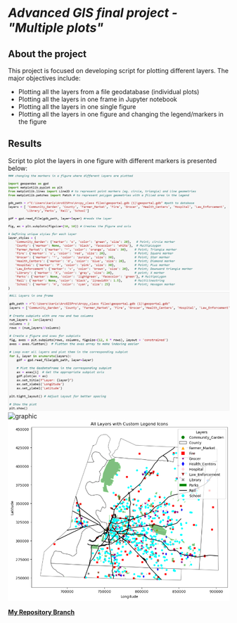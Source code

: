 # *Advanced GIS final project - "Multiple plots"*
## **About the project**
This project is focused on developing script for plotting different layers. The major objectives include:
- Plotting all the layers from a file geodatabase (individual plots)
- Plotting all the  layers in one frame in Jupyter notebook
- Plotting all the layers in one single figure
- Plotting all the layers in one figure and changing the legend/markers in the figure

## **Results**
Script to plot the layers in one figure with different markers is presented below:
![graphic](images/Image6.png)
![graphic](images/Image7.png)
![graphic](images/Image8(2).png)
![graphic](images/Project_plot.png)





[**My Repository Branch**](https://github.com/KarinaAnzar/GIS_Plotting.git)
